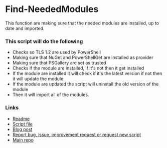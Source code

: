 ﻿# Find-NeededModules
This function are making sure that the needed modules are installed, up to date and imported.  
### This script will do the following
- Checks so TLS 1.2 are used by PowerShell
- Making sure that NuGet and PowerShellGet are installed as provider
- Making sure that PSGallery are set as trusted
- Checks if the module are installed, if it's not then it get installed
- If the module are installed it will check if it's the latest version if not then it will update the module.
- If the module are updated the script will uninstall the old version of the module
- Then it will import all of the modules.

### Links
- [Readme](https://github.com/rstolpe/PowerShell-Scripts/blob/main/Windows/Find-NeededModules.md)  
- [Script file](https://github.com/rstolpe/PowerShell-Scripts/blob/main/Windows/Find-NeededModules.ps1)
- [Blog post](https://stolpe.io/made-a-function-to-verify-modules/)
- [Report bug, issue, improvement request or request new script](https://github.com/rstolpe/PowerShell-Scripts/issues/new/choose)
- [Main repo](https://github.com/rstolpe/PowerShell-Scripts)